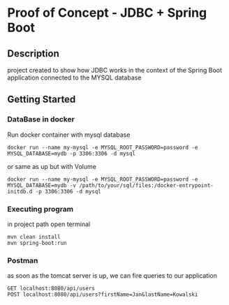 # Proof of Concept - JDBC + Spring Boot

## Description

project created to show how JDBC works in the context of the Spring Boot application connected to the MYSQL database

## Getting Started

### DataBase in docker

Run docker container with mysql database
```
docker run --name my-mysql -e MYSQL_ROOT_PASSWORD=password -e MYSQL_DATABASE=mydb -p 3306:3306 -d mysql
```

or same as up but with Volume

```
docker run --name my-mysql -e MYSQL_ROOT_PASSWORD=password -e MYSQL_DATABASE=mydb -v /path/to/your/sql/files:/docker-entrypoint-initdb.d -p 3306:3306 -d mysql
```

### Executing program
in project path open terminal

```
mvn clean install
mvn spring-boot:run
```

### Postman
as soon as the tomcat server is up, we can fire queries to our application
```
GET localhost:8080/api/users
POST localhost:8080/api/users?firstName=Jan&lastName=Kowalski
```
